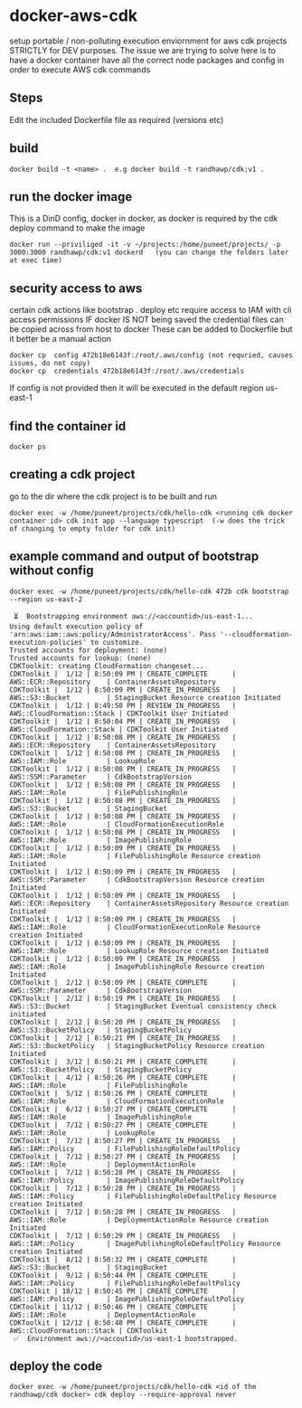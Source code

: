 # docker-aws-cdk
setup portable / non-polluting  execution enviornment for aws cdk projects STRICTLY for DEV purposes.
The issue we are trying to solve here is to have a docker container have all the correct node packages and config in order to execute AWS cdk commands

## Steps
Edit the included Dockerfile file as required (versions etc)

## build
```
docker build -t <name> .  e.g docker build -t randhawp/cdk:v1 .
```
## run the docker image
This is a DinD config, docker in docker, as docker is required by the cdk deploy command to make the image
```
docker run --priviliged -it -v ~/projects:/home/puneet/projects/ -p 3000:3000 randhawp/cdk:v1 dockerd   (you can change the folders later at exec time)
```

## security access to aws
certain cdk actions like bootstrap . deploy etc require access to IAM with cli access permissions
IF docker IS NOT being saved the credential files can be copied across from host to docker 
These can be added to Dockerfile but it better be a manual action
```
docker cp  config 472b18e6143f:/root/.aws/config (not requried, causes issues, do not copy)
docker cp  credentials 472b18e6143f:/root/.aws/credentials
```
If config is not provided then it will be executed in the default region us-east-1
## find the container id
```
docker ps
```
## creating a cdk project
go to the dir where the cdk project is to be built and run
```
docker exec -w /home/puneet/projects/cdk/hello-cdk <running cdk docker container id> cdk init app --language typescript  (-w does the trick of changing to empty folder for cdk init)
```


## example command and output of bootstrap without config 
```
docker exec -w /home/puneet/projects/cdk/hello-cdk 472b cdk bootstrap --region us-east-2 

 ⏳  Bootstrapping environment aws://<accountid>/us-east-1...
Using default execution policy of 'arn:aws:iam::aws:policy/AdministratorAccess'. Pass '--cloudformation-execution-policies' to customize.
Trusted accounts for deployment: (none)
Trusted accounts for lookup: (none)
CDKToolkit: creating CloudFormation changeset...
CDKToolkit |  1/12 | 8:50:09 PM | CREATE_COMPLETE      | AWS::ECR::Repository    | ContainerAssetsRepository 
CDKToolkit |  1/12 | 8:50:09 PM | CREATE_IN_PROGRESS   | AWS::S3::Bucket         | StagingBucket Resource creation Initiated
CDKToolkit |  1/12 | 8:49:58 PM | REVIEW_IN_PROGRESS   | AWS::CloudFormation::Stack | CDKToolkit User Initiated
CDKToolkit |  1/12 | 8:50:04 PM | CREATE_IN_PROGRESS   | AWS::CloudFormation::Stack | CDKToolkit User Initiated
CDKToolkit |  1/12 | 8:50:08 PM | CREATE_IN_PROGRESS   | AWS::ECR::Repository    | ContainerAssetsRepository 
CDKToolkit |  1/12 | 8:50:08 PM | CREATE_IN_PROGRESS   | AWS::IAM::Role          | LookupRole 
CDKToolkit |  1/12 | 8:50:08 PM | CREATE_IN_PROGRESS   | AWS::SSM::Parameter     | CdkBootstrapVersion 
CDKToolkit |  1/12 | 8:50:08 PM | CREATE_IN_PROGRESS   | AWS::IAM::Role          | FilePublishingRole 
CDKToolkit |  1/12 | 8:50:08 PM | CREATE_IN_PROGRESS   | AWS::S3::Bucket         | StagingBucket 
CDKToolkit |  1/12 | 8:50:08 PM | CREATE_IN_PROGRESS   | AWS::IAM::Role          | CloudFormationExecutionRole 
CDKToolkit |  1/12 | 8:50:08 PM | CREATE_IN_PROGRESS   | AWS::IAM::Role          | ImagePublishingRole 
CDKToolkit |  1/12 | 8:50:09 PM | CREATE_IN_PROGRESS   | AWS::IAM::Role          | FilePublishingRole Resource creation Initiated
CDKToolkit |  1/12 | 8:50:09 PM | CREATE_IN_PROGRESS   | AWS::SSM::Parameter     | CdkBootstrapVersion Resource creation Initiated
CDKToolkit |  1/12 | 8:50:09 PM | CREATE_IN_PROGRESS   | AWS::ECR::Repository    | ContainerAssetsRepository Resource creation Initiated
CDKToolkit |  1/12 | 8:50:09 PM | CREATE_IN_PROGRESS   | AWS::IAM::Role          | CloudFormationExecutionRole Resource creation Initiated
CDKToolkit |  1/12 | 8:50:09 PM | CREATE_IN_PROGRESS   | AWS::IAM::Role          | LookupRole Resource creation Initiated
CDKToolkit |  1/12 | 8:50:09 PM | CREATE_IN_PROGRESS   | AWS::IAM::Role          | ImagePublishingRole Resource creation Initiated
CDKToolkit |  2/12 | 8:50:09 PM | CREATE_COMPLETE      | AWS::SSM::Parameter     | CdkBootstrapVersion 
CDKToolkit |  2/12 | 8:50:19 PM | CREATE_IN_PROGRESS   | AWS::S3::Bucket         | StagingBucket Eventual consistency check initiated
CDKToolkit |  2/12 | 8:50:20 PM | CREATE_IN_PROGRESS   | AWS::S3::BucketPolicy   | StagingBucketPolicy 
CDKToolkit |  2/12 | 8:50:21 PM | CREATE_IN_PROGRESS   | AWS::S3::BucketPolicy   | StagingBucketPolicy Resource creation Initiated
CDKToolkit |  3/12 | 8:50:21 PM | CREATE_COMPLETE      | AWS::S3::BucketPolicy   | StagingBucketPolicy 
CDKToolkit |  4/12 | 8:50:26 PM | CREATE_COMPLETE      | AWS::IAM::Role          | FilePublishingRole 
CDKToolkit |  5/12 | 8:50:26 PM | CREATE_COMPLETE      | AWS::IAM::Role          | CloudFormationExecutionRole 
CDKToolkit |  6/12 | 8:50:27 PM | CREATE_COMPLETE      | AWS::IAM::Role          | ImagePublishingRole 
CDKToolkit |  7/12 | 8:50:27 PM | CREATE_COMPLETE      | AWS::IAM::Role          | LookupRole 
CDKToolkit |  7/12 | 8:50:27 PM | CREATE_IN_PROGRESS   | AWS::IAM::Policy        | FilePublishingRoleDefaultPolicy 
CDKToolkit |  7/12 | 8:50:27 PM | CREATE_IN_PROGRESS   | AWS::IAM::Role          | DeploymentActionRole 
CDKToolkit |  7/12 | 8:50:28 PM | CREATE_IN_PROGRESS   | AWS::IAM::Policy        | ImagePublishingRoleDefaultPolicy 
CDKToolkit |  7/12 | 8:50:28 PM | CREATE_IN_PROGRESS   | AWS::IAM::Policy        | FilePublishingRoleDefaultPolicy Resource creation Initiated
CDKToolkit |  7/12 | 8:50:28 PM | CREATE_IN_PROGRESS   | AWS::IAM::Role          | DeploymentActionRole Resource creation Initiated
CDKToolkit |  7/12 | 8:50:29 PM | CREATE_IN_PROGRESS   | AWS::IAM::Policy        | ImagePublishingRoleDefaultPolicy Resource creation Initiated
CDKToolkit |  8/12 | 8:50:32 PM | CREATE_COMPLETE      | AWS::S3::Bucket         | StagingBucket 
CDKToolkit |  9/12 | 8:50:44 PM | CREATE_COMPLETE      | AWS::IAM::Policy        | FilePublishingRoleDefaultPolicy 
CDKToolkit | 10/12 | 8:50:45 PM | CREATE_COMPLETE      | AWS::IAM::Policy        | ImagePublishingRoleDefaultPolicy 
CDKToolkit | 11/12 | 8:50:46 PM | CREATE_COMPLETE      | AWS::IAM::Role          | DeploymentActionRole 
CDKToolkit | 12/12 | 8:50:48 PM | CREATE_COMPLETE      | AWS::CloudFormation::Stack | CDKToolkit 
 ✅  Environment aws://<accoutid>/us-east-1 bootstrapped.

```
## deploy the code

```
docker exec -w /home/puneet/projects/cdk/hello-cdk <id of the randhawp/cdk docker> cdk deploy --require-approval never



```

